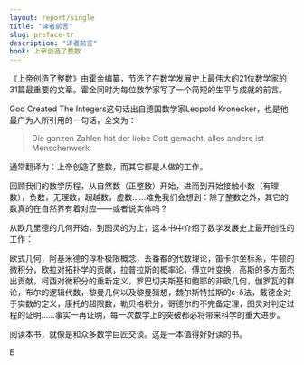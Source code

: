 ```yaml
---
layout: report/single
title: "译者前言"
slug: preface-tr
description: "译者前言"
book: 上帝创造了整数
---
```

《[上帝创造了整数](https://rsywx.net/books/01757.html)》由霍金编纂，节选了在数学发展史上最伟大的21位数学家的31篇最重要的文章。霍金同时为每位数学家写了一个简短的生平与成就的前言。

God Created The Integers这句话出自德国数学家Leopold Kronecker，也是他最广为人所引用的一句话，全文为：

>Die ganzen Zahlen hat der liebe Gott gemacht, alles andere ist Menschenwerk

通常翻译为：上帝创造了整数，而其它都是人做的工作。

回顾我们的数学历程，从自然数（正整数）开始，进而到开始接触小数（有理数），负数，无理数，超越数，虚数……难免我们会想到：除了整数之外，其它的数真的在自然界有着对应——或者说实体吗？

从欧几里德的几何开始，到图灵的为止，这本书中介绍了数学发展史上最开创性的工作：

欧式几何，阿基米德的淳朴极限概念，丢番都的代数理论，笛卡尔坐标系，牛顿的微积分，欧拉对拓扑学的贡献，拉普拉斯的概率论，傅立叶变换，高斯的多方面杰出贡献，柯西对微积分的重新定义，罗巴切夫斯基和鲍耶的非欧几何，伽罗瓦的群论，布尔的逻辑代数，黎曼几何以及黎曼猜想，魏尔斯特拉斯的ε-δ法，戴德金对于实数的定义，康托的超限数，勒贝格积分，哥德尔的不完备定理，图灵对判定过程的证明……事实一再证明，每一次数学上的突破都必将带来科学的重大进步。

阅读本书，就像是和众多数学巨匠交谈。这是一本值得好好读的书。

E

